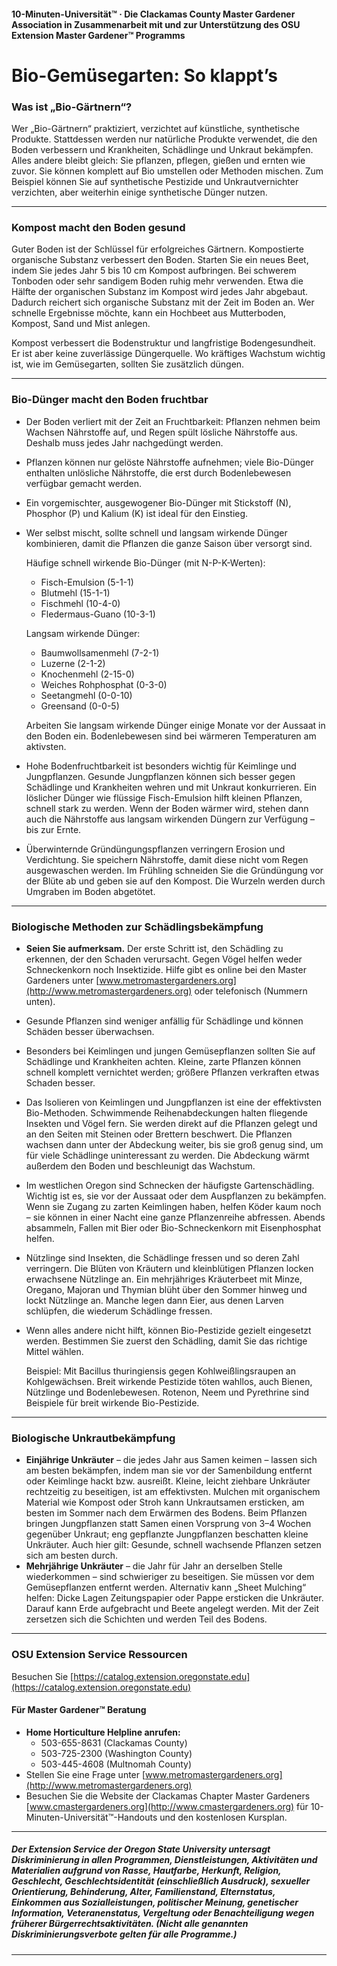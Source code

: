 #### 10-Minuten-Universität™ · Die Clackamas County Master Gardener Association in Zusammenarbeit mit und zur Unterstützung des OSU Extension Master Gardener™ Programms

# Bio-Gemüsegarten: So klappt’s

### Was ist „Bio-Gärtnern“?

Wer „Bio-Gärtnern“ praktiziert, verzichtet auf künstliche, synthetische Produkte. Stattdessen werden nur natürliche Produkte verwendet, die den Boden verbessern und Krankheiten, Schädlinge und Unkraut bekämpfen. Alles andere bleibt gleich: Sie pflanzen, pflegen, gießen und ernten wie zuvor. Sie können komplett auf Bio umstellen oder Methoden mischen. Zum Beispiel können Sie auf synthetische Pestizide und Unkrautvernichter verzichten, aber weiterhin einige synthetische Dünger nutzen.

---

### Kompost macht den Boden gesund

Guter Boden ist der Schlüssel für erfolgreiches Gärtnern. Kompostierte organische Substanz verbessert den Boden. Starten Sie ein neues Beet, indem Sie jedes Jahr 5 bis 10 cm Kompost aufbringen. Bei schwerem Tonboden oder sehr sandigem Boden ruhig mehr verwenden. Etwa die Hälfte der organischen Substanz im Kompost wird jedes Jahr abgebaut. Dadurch reichert sich organische Substanz mit der Zeit im Boden an. Wer schnelle Ergebnisse möchte, kann ein Hochbeet aus Mutterboden, Kompost, Sand und Mist anlegen.

Kompost verbessert die Bodenstruktur und langfristige Bodengesundheit. Er ist aber keine zuverlässige Düngerquelle. Wo kräftiges Wachstum wichtig ist, wie im Gemüsegarten, sollten Sie zusätzlich düngen.

---

### Bio-Dünger macht den Boden fruchtbar

- Der Boden verliert mit der Zeit an Fruchtbarkeit: Pflanzen nehmen beim Wachsen Nährstoffe auf, und Regen spült lösliche Nährstoffe aus. Deshalb muss jedes Jahr nachgedüngt werden.
- Pflanzen können nur gelöste Nährstoffe aufnehmen; viele Bio-Dünger enthalten unlösliche Nährstoffe, die erst durch Bodenlebewesen verfügbar gemacht werden.
- Ein vorgemischter, ausgewogener Bio-Dünger mit Stickstoff (N), Phosphor (P) und Kalium (K) ist ideal für den Einstieg.
- Wer selbst mischt, sollte schnell und langsam wirkende Dünger kombinieren, damit die Pflanzen die ganze Saison über versorgt sind.

  Häufige schnell wirkende Bio-Dünger (mit N-P-K-Werten):
  - Fisch-Emulsion (5-1-1)
  - Blutmehl (15-1-1)
  - Fischmehl (10-4-0)
  - Fledermaus-Guano (10-3-1)

  Langsam wirkende Dünger:
  - Baumwollsamenmehl (7-2-1)
  - Luzerne (2-1-2)
  - Knochenmehl (2-15-0)
  - Weiches Rohphosphat (0-3-0)
  - Seetangmehl (0-0-10)
  - Greensand (0-0-5)

  Arbeiten Sie langsam wirkende Dünger einige Monate vor der Aussaat in den Boden ein. Bodenlebewesen sind bei wärmeren Temperaturen am aktivsten.

- Hohe Bodenfruchtbarkeit ist besonders wichtig für Keimlinge und Jungpflanzen. Gesunde Jungpflanzen können sich besser gegen Schädlinge und Krankheiten wehren und mit Unkraut konkurrieren. Ein löslicher Dünger wie flüssige Fisch-Emulsion hilft kleinen Pflanzen, schnell stark zu werden. Wenn der Boden wärmer wird, stehen dann auch die Nährstoffe aus langsam wirkenden Düngern zur Verfügung – bis zur Ernte.
- Überwinternde Gründüngungspflanzen verringern Erosion und Verdichtung. Sie speichern Nährstoffe, damit diese nicht vom Regen ausgewaschen werden. Im Frühling schneiden Sie die Gründüngung vor der Blüte ab und geben sie auf den Kompost. Die Wurzeln werden durch Umgraben im Boden abgetötet.

---

### Biologische Methoden zur Schädlingsbekämpfung

- **Seien Sie aufmerksam.** Der erste Schritt ist, den Schädling zu erkennen, der den Schaden verursacht. Gegen Vögel helfen weder Schneckenkorn noch Insektizide. Hilfe gibt es online bei den Master Gardeners unter [www.metromastergardeners.org](http://www.metromastergardeners.org) oder telefonisch (Nummern unten).
- Gesunde Pflanzen sind weniger anfällig für Schädlinge und können Schäden besser überwachsen.
- Besonders bei Keimlingen und jungen Gemüsepflanzen sollten Sie auf Schädlinge und Krankheiten achten. Kleine, zarte Pflanzen können schnell komplett vernichtet werden; größere Pflanzen verkraften etwas Schaden besser.
- Das Isolieren von Keimlingen und Jungpflanzen ist eine der effektivsten Bio-Methoden. Schwimmende Reihenabdeckungen halten fliegende Insekten und Vögel fern. Sie werden direkt auf die Pflanzen gelegt und an den Seiten mit Steinen oder Brettern beschwert. Die Pflanzen wachsen dann unter der Abdeckung weiter, bis sie groß genug sind, um für viele Schädlinge uninteressant zu werden. Die Abdeckung wärmt außerdem den Boden und beschleunigt das Wachstum.
- Im westlichen Oregon sind Schnecken der häufigste Gartenschädling. Wichtig ist es, sie vor der Aussaat oder dem Auspflanzen zu bekämpfen. Wenn sie Zugang zu zarten Keimlingen haben, helfen Köder kaum noch – sie können in einer Nacht eine ganze Pflanzenreihe abfressen. Abends absammeln, Fallen mit Bier oder Bio-Schneckenkorn mit Eisenphosphat helfen.
- Nützlinge sind Insekten, die Schädlinge fressen und so deren Zahl verringern. Die Blüten von Kräutern und kleinblütigen Pflanzen locken erwachsene Nützlinge an. Ein mehrjähriges Kräuterbeet mit Minze, Oregano, Majoran und Thymian blüht über den Sommer hinweg und lockt Nützlinge an. Manche legen dann Eier, aus denen Larven schlüpfen, die wiederum Schädlinge fressen.
- Wenn alles andere nicht hilft, können Bio-Pestizide gezielt eingesetzt werden. Bestimmen Sie zuerst den Schädling, damit Sie das richtige Mittel wählen.

  Beispiel: Mit Bacillus thuringiensis gegen Kohlweißlingsraupen an Kohlgewächsen. Breit wirkende Pestizide töten wahllos, auch Bienen, Nützlinge und Bodenlebewesen. Rotenon, Neem und Pyrethrine sind Beispiele für breit wirkende Bio-Pestizide.

---

### Biologische Unkrautbekämpfung

- **Einjährige Unkräuter** – die jedes Jahr aus Samen keimen – lassen sich am besten bekämpfen, indem man sie vor der Samenbildung entfernt oder Keimlinge hackt bzw. ausreißt. Kleine, leicht ziehbare Unkräuter rechtzeitig zu beseitigen, ist am effektivsten. Mulchen mit organischem Material wie Kompost oder Stroh kann Unkrautsamen ersticken, am besten im Sommer nach dem Erwärmen des Bodens. Beim Pflanzen bringen Jungpflanzen statt Samen einen Vorsprung von 3–4 Wochen gegenüber Unkraut; eng gepflanzte Jungpflanzen beschatten kleine Unkräuter. Auch hier gilt: Gesunde, schnell wachsende Pflanzen setzen sich am besten durch.
- **Mehrjährige Unkräuter** – die Jahr für Jahr an derselben Stelle wiederkommen – sind schwieriger zu beseitigen. Sie müssen vor dem Gemüsepflanzen entfernt werden. Alternativ kann „Sheet Mulching“ helfen: Dicke Lagen Zeitungspapier oder Pappe ersticken die Unkräuter. Darauf kann Erde aufgebracht und Beete angelegt werden. Mit der Zeit zersetzen sich die Schichten und werden Teil des Bodens.

---

### OSU Extension Service Ressourcen

Besuchen Sie [https://catalog.extension.oregonstate.edu](https://catalog.extension.oregonstate.edu)

#### Für Master Gardener™ Beratung

- **Home Horticulture Helpline anrufen:**
  - 503-655-8631 (Clackamas County)
  - 503-725-2300 (Washington County)
  - 503-445-4608 (Multnomah County)
- Stellen Sie eine Frage unter [www.metromastergardeners.org](http://www.metromastergardeners.org)
- Besuchen Sie die Website der Clackamas Chapter Master Gardeners [www.cmastergardeners.org](http://www.cmastergardeners.org) für 10-Minuten-Universität™-Handouts und den kostenlosen Kursplan.

---

##### Der Extension Service der Oregon State University untersagt Diskriminierung in allen Programmen, Dienstleistungen, Aktivitäten und Materialien aufgrund von Rasse, Hautfarbe, Herkunft, Religion, Geschlecht, Geschlechtsidentität (einschließlich Ausdruck), sexueller Orientierung, Behinderung, Alter, Familienstand, Elternstatus, Einkommen aus Sozialleistungen, politischer Meinung, genetischer Information, Veteranenstatus, Vergeltung oder Benachteiligung wegen früherer Bürgerrechtsaktivitäten. (Nicht alle genannten Diskriminierungsverbote gelten für alle Programme.)
---
